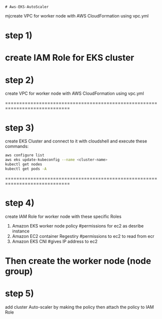                                                                                                    # Aws-EKS-AutoScaler
mjcreate VPC for worker node with AWS CloudFormation using vpc.yml

# step 1)

create IAM Role for EKS cluster
=============================================================================

# step 2)

create VPC for worker node with AWS CloudFormation using vpc.yml

=============================================================================

# step 3)

create EKS Cluster and connect to it with cloudshell and execute these commands:

```bash
aws configure list 
aws eks update-kubeconfig --name <cluster-name>
kubectl get nodes
kubectl get pods -A
```
=============================================================================

# step 4)

create IAM Role for worker node with these specific Roles

1) Amazon EKS worker node policy   #permissions for ec2 as desribe instance
2) Amazon EC2 container Regestiry  #permissions to ec2 to read from ecr
3) Amazon EKS CNI                  #gives IP address to ec2
   
Then create the worker node (node group)
=============================================================================

# step 5)

add cluster Auto-scaler by making the policy then attach the policy to IAM Role





